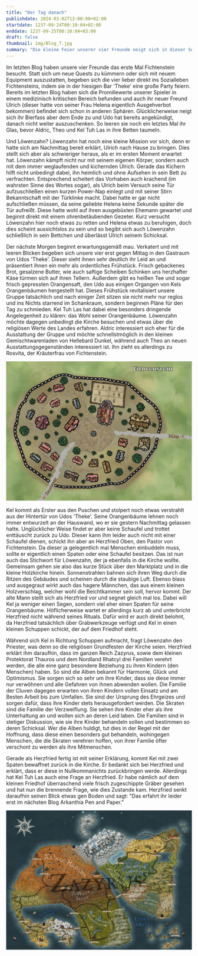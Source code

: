 ```yaml
---
title: "Der Tag danach"
publishdate: 2024-03-02T13:00:00+02:00
startdate: 1237-09-24T00:10:04+02:00
enddate: 1237-09-25T00:10:04+03:00
draft: false
thumbnail: img/Blog_7.jpg
summary: "Die kleine Feier unserer vier Freunde neigt sich in dieser Session dem Ende zu. Viel schlimmer als das ist allerdings der nächste Morgen, der von brutalen Kopfschmerzen begleitet wird. Während Aldric und Theo noch etwas auf ihr Leben klar kommen müssen, besuchen Löwenzahn und Kel die kleine Kirche in Fichtenstein. Was Kel für eine Entdeckung auf dem Friedhof der Kirche macht, erfahrt ihr hier:"
---
```


Im letzten Blog haben unsere vier Freunde das erste Mal Fichtenstein besucht. Statt sich um neue Quests zu kümmern oder sich mit neuem Equipment auszustatten, begeben sich die vier lieber direkt ins Sozialleben Fichtensteins, indem sie in der hiesigen Bar 'Theke' eine große Party feiern. Bereits im letzten Blog haben sich die Promillewerte unserer Spieler in einem medizinisch kritischen Bereich befunden und auch ihr neuer Freund Ulrich (dieser hatte von seiner Frau Helena eigentlich Ausgehverbot bekommen) befindet sich schon in anderen Sphären. Glücklicherweise neigt sich ihr Bierfass aber dem Ende zu und Udo hat bereits angekündigt, danach nicht weiter auszuschenken. So leeren sie noch ein letztes Mal ihr Glas, bevor Aldric, Theo und Kel Tuh Las in ihre Betten taumeln.

Und Löwenzahn? Löwenzahn hat noch eine kleine Mission vor sich, denn er hatte sich am Nachmittag bereit erklärt, Ulrich nach Hause zu bringen. Dies stellt sich aber als schwieriger heraus, als er im ersten Moment erwartet hat. Löwenzahn kämpft nicht nur mit seinem eigenen Körper, sondern auch mit dem immer weglaufenden und kichernden Ulrich. Gerade das Kichern hilft nicht unbedingt dabei, ihn heimlich und ohne Aufsehen in sein Bett zu verfrachten. Entsprechend scheitert das Vorhaben auch krachend (im wahrsten Sinne des Wortes sogar), als Ulrich beim Versuch seine Tür aufzuschließen einen kurzen Power-Nap einlegt und mit seiner Stirn Bekanntschaft mit der Türklinke macht. Dabei hatte er gar nicht aufschließen müssen, da seine geliebte Helena keine Sekunde später die Tür aufreißt. Diese hatte wohl auf ihren ausgebüxten Ehemann gewartet und beginnt direkt mit einem ohrenbetäubenden Gezeter. Kurz versucht Löwenzahn hier noch etwas zu retten und Helena etwas zu beruhigen, doch dies scheint aussichtslos zu sein und so begibt sich auch Löwenzahn schließlich in sein Bettchen und überlässt Ulrich seinem Schicksal.

Der nächste Morgen beginnt erwartungsgemäß mau. Verkatert und mit leeren Blicken begeben sich unsere vier erst gegen Mittag in den Gastraum von Udos 'Theke'. Dieser sieht ihnen sehr deutlich ihr Leid an und präsentiert ihnen ein mehr als ordentliches Frühstück. Frisch gebackenes Brot, gesalzene Butter, wie auch saftige Scheiben Schinken uns herzhafter Käse türmen sich auf ihren Tellern. Außerdem gibt es heißen Tee und sogar frisch gepressten Orangensaft, den Udo aus einigen Organgen von Kels Orangenbäumen hergestellt hat. Dieses Frühstück revitalisiert unsere Gruppe tatsächlich und nach einiger Zeit sitzen sie nicht mehr nur reglos und ins Nichts starrend im Schankraum, sondern beginnen Pläne für den Tag zu schmieden. Kel Tuh Las hat dabei eine besonders dringende Angelegenheit zu klären: das Wohl seiner Orangenbäume. Löwenzahn möchte dagegen unbedingt die Kirche besuchen und etwas über die religiösen Werte des Landes erfahren. Aldric interessiert sich eher für die Ausstattung der Gruppe und möchte schnellstmöglich in den kleinen Gemischtwarenladen von Hellebard Dunkel, während auch Theo an neuen Ausstattungsgegenständen interessiert ist. Ihn zieht es allerdings zu Rosvita, der Kräuterfrau von Fichtenstein.

<div class="img-max center">
  <img class="img-fluid rounded" title="Karte Fichtenstein" alt="Karte Fichtenstein." src="./img/fichtenstein.jpg" />
</div>

Kel kommt als Erster aus den Puschen und stolpert noch etwas verstrahlt aus der Hintertür von Udos 'Theke'. Seine Orangenbäume lehnen noch immer entwurzelt an der Hauswand, wo er sie gestern Nachmittag gelassen hatte. Unglücklicher Weise findet er aber keine Schaufel und trottet enttäuscht zurück zu Udo. Dieser kann ihm leider auch nicht mit einer Schaufel dienen, schickt ihn aber an Herzfried Oben, den Pastor von Fichtenstein. Da dieser ja gelegentlich mal Menschen einbuddeln muss, sollte er eigentlich einen Spaten oder eine Schaufel besitzen. Das ist nun auch das Stichwort für Löwenzahn, der ja ebenfalls in die Kirche wollte. Gemeinsam gehen sie also das kurze Stück über den Marktplatz und in die kleine Holzkirche hinein. Sonnenstrahlen bahnen sich ihren Weg durch die Ritzen des Gebäudes und scheinen durch die staubige Luft. Ebenso blass und ausgegraut wirkt auch das hagere Männchen, das aus einem kleinen Holzverschlag, welcher wohl die Beichtkammer sein soll, hervor kommt. Der alte Mann stellt sich als Herzfried vor und segnet gleich mal los. Dabei will Kel ja weniger einen Segen, sondern viel eher einen Spaten für seine Orangenbäume. Höflicherweise wartet er allerdings kurz ab und unterbricht Herzfried nicht während seines Rituals. Dafür wird er auch direkt belohnt, da Herzfried tatsächlich über Grabwerkzeuge verfügt und Kel in einen kleinen Schuppen schickt, der auf dem Friedhof steht.

Während sich Kel in Richtung Schuppen aufmacht, fragt Löwenzahn den Priester, was denn so die religiösen Grundfesten der Kirche seien. Herzfried erklärt ihm daraufhin, dass im ganzen Reich Zazyrus, sowie dem kleinen Protektorat Thauros und dem Nordland Rhatcyl drei Familien verehrt werden, die alle eine ganz besondere Beziehung zu ihren Kindern (den Menschen) haben. So sind die Alben bekannt für Harmonie, Glück und Optimismus. Sie sorgen sich so sehr um ihre Kinder, dass sie diese immer nur verwöhnen und alle Gefahren von ihnen abwenden wollen. Die Familie der Cluven dagegen erwarten von ihren Kindern vollen Einsatz und am Besten Arbeit bis zum Umfallen. Sie sind der Ursprung des Ehrgeizes und sorgen dafür, dass ihre Kinder stets herausgefordert werden. Die Skraten sind die Familie der Verzweiflung. Sie sehen ihre Kinder eher als ihre Unterhaltung an und wollen sich an deren Leid laben. Die Familien sind in stetiger Diskussion, wie sie ihre Kinder behandeln sollen und bestimmen so deren Schicksal. Wer die Alben huldigt, tut dies in der Regel mit der Hoffnung, dass diese einen besonders gut behandeln, wohingegen Menschen, die die Skraten verehren hoffen, von ihrer Familie öfter verschont zu werden als ihre Mitmenschen.

Gerade als Herzfried fertig ist mit seiner Erklärung, kommt Kel mit zwei Spaten bewaffnet zurück in die Kirche. Er bedankt sich bei Herzfried und erklärt, dass er diese in Nullkommanichts zurückbringen werde. Allerdings hat Kel Tuh Las auch eine Frage an Herzfried. Er habe nämlich auf dem kleinen Friedhof überraschend viele frisch zugeschippte Gräber gesehen und hat nun die brennende Frage, wie dies Zustande kam. Herzfried senkt daraufhin seinen Blick etwas gen Boden und sagt: "Das erfahrt ihr leider erst im nächsten Blog Arkanthia Pen and Paper."

<div class="center">
  <img class="img-fluid" title="Weltkarte Arkanthia" alt="Weltkarte Arkanthia." src="./img/Arkanthia_Full_Map_Fichtenstein.jpg" />
</div>
